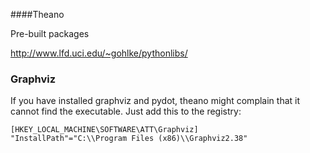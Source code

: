 

####Theano

Pre-built packages

http://www.lfd.uci.edu/~gohlke/pythonlibs/


### Graphviz

If you have installed graphviz and pydot, theano might complain that it cannot find the executable.
Just add this to the registry:

    [HKEY_LOCAL_MACHINE\SOFTWARE\ATT\Graphviz]
    "InstallPath"="C:\\Program Files (x86)\\Graphviz2.38"